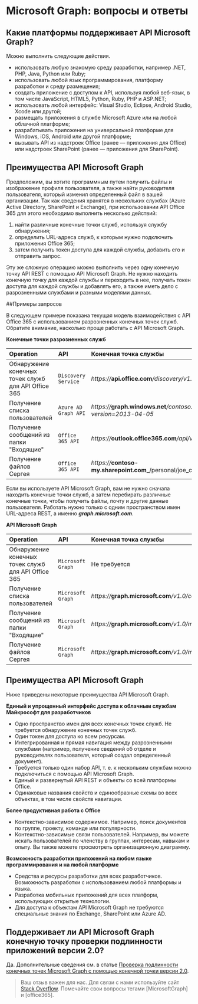 
# Microsoft Graph: вопросы и ответы

## Какие платформы поддерживает API Microsoft Graph?
<!--
Apps can use the Microsoft Graph API to perform create, read, update, and delete (CRUD) operations on data sources and entities, giving them seamless access to work data. 

**Ease of use--one endpoint, all Office 365 data under one roof**

You can use the API in four steps:
1.  Select your programming language and development environment.
2.  Build your app.
3.  Optionally, host your app in Microsoft Azure or any cloud platform you choose.
4.  Authenticate your users by using single sign-on with Azure AD.

As a developer you can use the API to create custom apps that access and interact with all the richness of enterprise and productivity data--users, groups, organizational contacts, files, folders, mail, calendar, insights and relationships--and build apps across all mobile, web, and desktop platforms. No matter your development platform or tools. Using a single service endpoint to access those entities and data. And a single authentication flow.  -->

Можно выполнить следующие действия.

<!--Just like in Office 365 APIs, Office 365 unified endpoint API  allows you to build apps using any development environment of your choice:  -->

- использовать любую знакомую среду разработки, например .NET, PHP, Java, Python или Ruby;
- использовать любой язык программирования, платформу разработки и среду размещения;
- создать приложение с доступом к API, используя любой веб-язык, в том числе JavaScript, HTML5, Python, Ruby, PHP и ASP.NET;  
- использовать любой интерфейс: Visual Studio, Eclipse, Android Studio, Xcode или другой;
- размещать приложения в службе Microsoft Azure или на любой облачной платформе;
- разрабатывать приложения на универсальной платформе для Windows, iOS, Android или другой платформе;
- вызывать API из надстроек Office (ранее — приложения для Office) или надстроек SharePoint (ранее — приложения для SharePoint).
 


## Преимущества API Microsoft Graph

Предположим, вы хотите программным путем получить файлы и изображение профиля пользователя, а также найти руководителя пользователя, который изменил определенный файл в вашей организации. Так как сведения хранятся в нескольких службах (Azure Active Directory, SharePoint и Exchange), при использовании API Office 365 для этого необходимо выполнить несколько действий: 

1. найти различные конечные точки служб, используя службу обнаружения; 
2. определить URL-адреса служб, к которым нужно подключить приложения Office 365;
3. затем получить токен доступа для каждой службы, добавить его и отправить запрос.

Эту же сложную операцию можно выполнить через одну конечную точку API REST с помощью API Microsoft Graph. Не нужно находить конечную точку для каждой службы и переходить в нее, получать токен доступа для каждой службы и добавлять его, а также иметь дело с разрозненными службами и разными моделями данных.

##Примеры запросов

В следующем примере показана текущая модель взаимодействия с API Office 365 с использованием разрозненных конечных точек служб. Обратите внимание, насколько проще работать с API Microsoft Graph.

**Конечные точки разрозненных служб**

|   **Operation**                  |  **API**                          |  **Конечная точка службы** |
|:-----------------------------|:-----------------------------------------|:-----------------|
| Обнаружение конечных точек служб для API Office 365               |     `Discovery Service`           | _https://_**api.office.com**_/discovery/v1.0/me/services_ |
| Получение списка пользователей           |     `Azure AD Graph API` | _https://_**graph.windows.net**_/contoso.com/users?api-version=2013-04-05_|
| Получение сообщений из папки "Входящие"       |     `Office 365 API`           | _https://_**outlook.office365.com**_/api/v1.0/me/messages_  |
| Получение файлов Сергея   |     `Office 365 API`  | _https://_**contoso-my.sharepoint.com**_/personal/joe_contoso_com/_api/v1.0/files_ |


Если вы используете API Microsoft Graph, вам не нужно сначала находить конечные точки служб, а затем перебирать различные конечные точки, чтобы получить файлы, почту и другие данные пользователя. Работать нужно только с одним пространством имен URL-адреса REST, а именно _**graph.microsoft.com**_.

**API Microsoft Graph**

|   **Operation**                  |  **API**                          |  **Конечная точка службы** |
|:-----------------------------|:-----------------------------------------|:-----------------|
| Обнаружение конечных точек служб для API Office 365                |     `Microsoft Graph`           | Не требуется |
| Получение списка пользователей           |     `Microsoft Graph` | _https://_**graph.microsoft.com**_/v1.0/contoso.onmicrosoft.com/users_ |
| Получение сообщений из папки "Входящие"       |     `Microsoft Graph`           | _https://_**graph.microsoft.com**_/v1.0/me/messages_  |
| Получение файлов Сергея   |     `Microsoft Graph `  | _https://_**graph.microsoft.com**_/v1.0/me/drive/root/children_ |


## Преимущества API Microsoft Graph

Ниже приведены некоторые преимущества API Microsoft Graph.

**Единый и упрощенный интерфейс доступа к облачным службам Майкрософт для разработчиков**

-   Одно пространство имен для всех конечных точек служб. Не требуется обнаружение конечных точек служб.
-   Один токен для доступа ко всем ресурсам.
-   Интегрированная и прямая навигация между разрозненными службами (например, получение сведений об отделе и руководителях пользователя, который создал определенный документ).
-   Требуется только один набор API, т. е. к нескольким службам можно подключиться с помощью API Microsoft Graph.
-   Единый и развернутый API REST и объекты со всей платформы Office. 
-   Одинаковые названия свойств и единообразные схемы во всех объектах, в том числе свойств навигации.

**Более продуктивная работа с Office**

-   Контекстно-зависимое содержимое. Например, поиск документов по группе, проекту, команде или популярности.
-   Контекстно-зависимые связи пользователей. Например, вы можете искать пользователей по членству в группах, интересам, навыкам и опыту.  Вы также можете просмотреть организационную диаграмму.

**Возможность разработки приложений на любом языке программирования и на любой платформе**

-   Средства и ресурсы разработки для всех разработчиков. Возможность разработки с использованием любой платформы и языка. 
-   Разработка мобильных приложений для всех платформ, использующих открытые технологии.  
-   Для доступа к объектам API Microsoft Graph не требуются специальные знания по Exchange, SharePoint или Azure AD.

<!---<a name="msg_v2auth"> </a>-->

## Поддерживает ли API Microsoft Graph конечную точку проверки подлинности приложений версии 2.0?

Да. Дополнительные сведения см. в статье [Проверка подлинности конечных точек Microsoft Graph с помощью конечной точки версии 2.0](http://graph.microsoft.io/docs/authorization/converged_auth).



  > Ваш отзыв важен для нас. Для связи с нами используйте сайт [Stack Overflow](http://stackoverflow.com/questions/tagged/office365). Помечайте свои вопросы тегами [MicrosoftGraph] и [office365].








